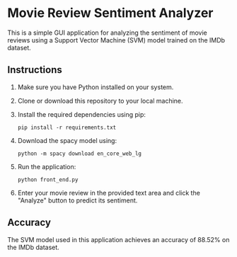 # Movie Review Sentiment Analyzer

This is a simple GUI application for analyzing the sentiment of movie reviews using a Support Vector Machine (SVM) model trained on the IMDb dataset.

## Instructions

1. Make sure you have Python installed on your system.

2. Clone or download this repository to your local machine.

3. Install the required dependencies using pip:

    ```
    pip install -r requirements.txt
    ```

4. Download the spacy model using:

    ```
    python -m spacy download en_core_web_lg
    ```
        

4. Run the application:

    ```
    python front_end.py
    ```

5. Enter your movie review in the provided text area and click the "Analyze" button to predict its sentiment.

## Accuracy

The SVM model used in this application achieves an accuracy of 88.52% on the IMDb dataset.